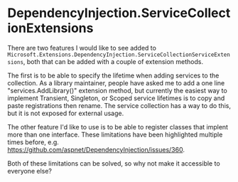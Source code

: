 # DependencyInjection.ServiceCollectionExtensions

There are two features I would like to see added to `Microsoft.Extensions.DependencyInjection.ServiceCollectionServiceExtensions`, both that can be added with a couple of extension methods.

The first is to be able to specify the lifetime when adding services to the collection. As a library maintainer, people have asked me to add a one line "services.AddLibrary()" extension method, but currently the easiest way to implement Transient, Singleton, or Scoped service lifetimes is to copy and paste registrations then rename. The service collection has a way to do this, but it is not exposed for external usage.

The other feature I'd like to use is to be able to register classes that implent more than one interface. These limitations have been highlighted multiple times before, e.g. https://github.com/aspnet/DependencyInjection/issues/360.

Both of these limitations can be solved, so why not make it accessible to everyone else?

